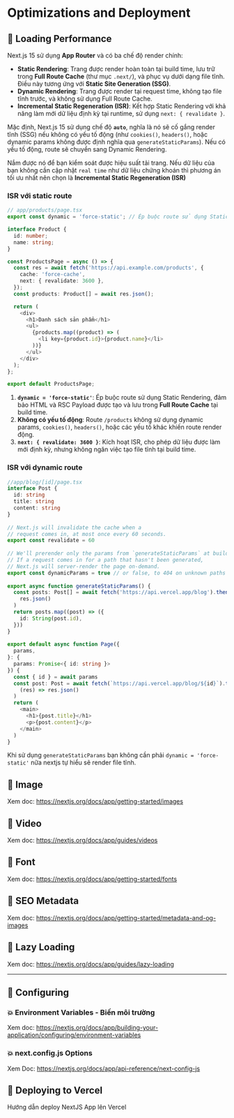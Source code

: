 # Optimizations and Deployment

## 🎯 Loading Performance

Next.js 15 sử dụng **App Router** và có ba chế độ render chính:
- **Static Rendering**: Trang được render hoàn toàn tại build time, lưu trữ trong **Full Route Cache** (thư mục `.next/`), và phục vụ dưới dạng file tĩnh. Điều này tương ứng với **Static Site Generation (SSG)**.
- **Dynamic Rendering**: Trang được render tại request time, không tạo file tĩnh trước, và không sử dụng Full Route Cache.
- **Incremental Static Regeneration (ISR)**: Kết hợp Static Rendering với khả năng làm mới dữ liệu định kỳ tại runtime, sử dụng `next: { revalidate }`.

Mặc định, Next.js 15 sử dụng chế độ **`auto`**, nghĩa là nó sẽ cố gắng render tĩnh (SSG) nếu không có yếu tố động (như `cookies()`, `headers()`, hoặc dynamic params không được định nghĩa qua `generateStaticParams`). Nếu có yếu tố động, route sẽ chuyển sang Dynamic Rendering.

Nắm được nó để bạn kiểm soát được hiệu suất tải trang. Nếu dữ liệu của bạn không cần cập nhật `real time` như dữ liệu chứng khoán thì phương án tối ưu nhất nên chọn là **Incremental Static Regeneration (ISR)**

### ISR với static route

```ts
// app/products/page.tsx
export const dynamic = 'force-static'; // Ép buộc route sử dụng Static Rendering, đảm bảo HTML và RSC Payload được tạo và lưu trong Full Route Cache tại build time

interface Product {
  id: number;
  name: string;
}

const ProductsPage = async () => {
  const res = await fetch('https://api.example.com/products', {
    cache: 'force-cache',
    next: { revalidate: 3600 },
  });
  const products: Product[] = await res.json();

  return (
    <div>
      <h1>Danh sách sản phẩm</h1>
      <ul>
        {products.map((product) => (
          <li key={product.id}>{product.name}</li>
        ))}
      </ul>
    </div>
  );
};

export default ProductsPage;
```

1. **`dynamic = 'force-static'`**: Ép buộc route sử dụng Static Rendering, đảm bảo HTML và RSC Payload được tạo và lưu trong **Full Route Cache** tại build time.
2. **Không có yếu tố động**: Route `/products` không sử dụng dynamic params, `cookies()`, `headers()`, hoặc các yếu tố khác khiến route render động.
3. **`next: { revalidate: 3600 }`**: Kích hoạt ISR, cho phép dữ liệu được làm mới định kỳ, nhưng không ngăn việc tạo file tĩnh tại build time.


### ISR với dynamic route

```ts
//app/blog/[id]/page.tsx
interface Post {
  id: string
  title: string
  content: string
}
 
// Next.js will invalidate the cache when a
// request comes in, at most once every 60 seconds.
export const revalidate = 60
 
// We'll prerender only the params from `generateStaticParams` at build time.
// If a request comes in for a path that hasn't been generated,
// Next.js will server-render the page on-demand.
export const dynamicParams = true // or false, to 404 on unknown paths
 
export async function generateStaticParams() {
  const posts: Post[] = await fetch('https://api.vercel.app/blog').then((res) =>
    res.json()
  )
  return posts.map((post) => ({
    id: String(post.id),
  }))
}
 
export default async function Page({
  params,
}: {
  params: Promise<{ id: string }>
}) {
  const { id } = await params
  const post: Post = await fetch(`https://api.vercel.app/blog/${id}`).then(
    (res) => res.json()
  )
  return (
    <main>
      <h1>{post.title}</h1>
      <p>{post.content}</p>
    </main>
  )
}
```

Khi sử dụng `generateStaticParams` bạn không cần phải `dynamic = 'force-static'` nữa nextjs tự hiểu sẽ render file tĩnh.




## 🎯 Image

Xem doc: https://nextjs.org/docs/app/getting-started/images

## 🎯 Video

Xem doc: https://nextjs.org/docs/app/guides/videos

## 🎯 Font

Xem doc: https://nextjs.org/docs/app/getting-started/fonts

## 🎯 SEO Metadata

Xem doc: https://nextjs.org/docs/app/getting-started/metadata-and-og-images


## 🎯 Lazy Loading

Xem doc: https://nextjs.org/docs/app/guides/lazy-loading

---

## 🎯 Configuring

### 💥 Environment Variables - Biến môi trường

Xem doc: https://nextjs.org/docs/app/building-your-application/configuring/environment-variables

### 💥  next.config.js Options

Xem Doc: https://nextjs.org/docs/app/api-reference/next-config-js


## 🎯 Deploying to Vercel

Hướng dẫn deploy NextJS App lên Vercel